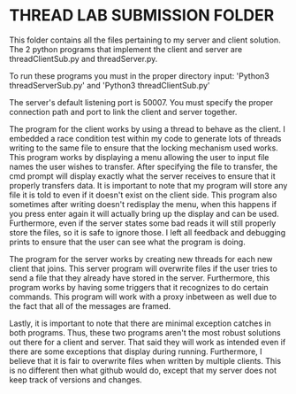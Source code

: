 <h1>THREAD LAB SUBMISSION FOLDER</h1>


This folder contains all the files pertaining to my server and client solution. 
The 2 python programs that implement the client and server are threadClientSub.py and threadServer.py. 

To run these programs you must in the proper directory input: 
    'Python3 threadServerSub.py' 
and 
    'Python3 threadClientSub.py'

The server's default listening port is 50007. You must specify the proper connection path and port to link the client and 
server together. 


The program for the client works by using a thread to behave as the client. I embedded a race condition test within my code to
generate lots of threads writing to the same file to ensure that the locking mechanism used works. This program works by 
displaying a menu allowing the user to input file names the user wishes to transfer. After specifying the file to transfer, the 
cmd prompt will display exactly what the server receives to ensure that it properly transfers data. It is important to note that 
my program will store any file it is told to even if it doesn't exist on the client side. This program also sometimes after writing 
doesn't redisplay the menu, when this happens if you press enter again it will actually bring up the display and can be used. Furthermore, 
even if the server states some bad reads it will still properly store the files, so it is safe to ignore those. I left 
all feedback and debugging prints to ensure that the user can see what the program is doing. 

The program for the server works by creating new threads for each new client that joins. This server program will overwrite files 
if the user tries to send a file that they already have stored in the server. Furthermore, this program works by having some triggers that 
it recognizes to do certain commands. This program will work with a proxy inbetween as well due to the fact that all of the messages are 
framed.

Lastly, it is important to note that there are minimal exception catches in both programs. Thus, these two programs aren't the most robust
solutions out there for a client and server. That said they will work as intended even if there are some exceptions that display during 
running. Furthermore, I believe that it is fair to overwrite files when written by multiple clients. This is no different then what 
github would do, except that my server does not keep track of versions and changes. 
